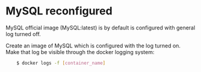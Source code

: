 # MySQL reconfigured

MySQL official image (MySQL:latest) is by default is configured with general log turned off.

Create an image of MySQL which is configured with the log turned on.
Make that log be visible through the docker logging system:

```bash
    $ docker logs -f [container_name]
```
